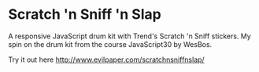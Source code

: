 # Scratch 'n Sniff 'n Slap

A responsive JavaScript drum kit with Trend's Scratch 'n Sniff stickers. My spin on the drum kit from the course JavaScript30 by WesBos. 

Try it out here http://www.evilpaper.com/scratchnsniffnslap/
